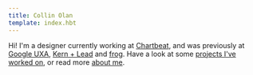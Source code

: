 ```yaml
---
title: Collin Olan
template: index.hbt
---
```

Hi! I'm a designer currently working at <a href="http://chartbeat.com" rel="external">Chartbeat</a>, and was previously at <a href="http://google.com/design" rel="external">Google UXA</a>, <a href="http://kernandlead.com" rel="external">Kern + Lead</a> and <a href="http://www.frogdesign.com" rel="external">frog</a>. Have a look at some [projects I've worked on](#projects), or read more [about me](#about).
